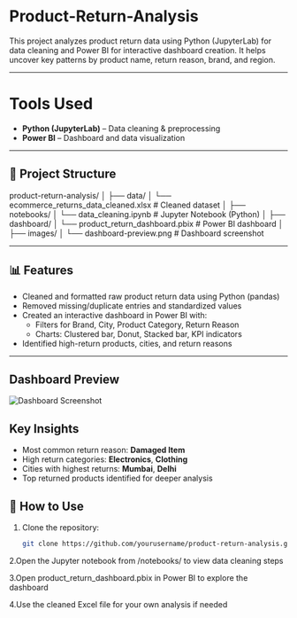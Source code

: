 # Product-Return-Analysis
This project analyzes product return data using Python (JupyterLab) for data cleaning and Power BI for interactive dashboard creation. It helps uncover key patterns by product name, return reason, brand, and region.

---

# Tools Used

- **Python (JupyterLab)** – Data cleaning & preprocessing
- **Power BI** – Dashboard and data visualization

---

## 📁 Project Structure
product-return-analysis/
│
├── data/
│ └── ecommerce_returns_data_cleaned.xlsx # Cleaned dataset
│
├── notebooks/
│ └── data_cleaning.ipynb # Jupyter Notebook (Python)
│
├── dashboard/
│ └── product_return_dashboard.pbix # Power BI dashboard
│
├── images/
│ └── dashboard-preview.png # Dashboard screenshot

---

## 📊 Features

- Cleaned and formatted raw product return data using Python (pandas)
- Removed missing/duplicate entries and standardized values
- Created an interactive dashboard in Power BI with:
  - Filters for Brand, City, Product Category, Return Reason
  - Charts: Clustered bar, Donut, Stacked bar, KPI indicators
- Identified high-return products, cities, and return reasons

---

## Dashboard Preview

![Dashboard Screenshot](images/dashboard-preview.png)

## Key Insights

- Most common return reason: **Damaged Item**
- High return categories: **Electronics**, **Clothing**
- Cities with highest returns: **Mumbai**, **Delhi**
- Top returned products identified for deeper analysis

## 🚀 How to Use

1. Clone the repository:
   ```bash
   git clone https://github.com/yourusername/product-return-analysis.git

2.Open the Jupyter notebook from /notebooks/ to view data cleaning steps

3.Open product_return_dashboard.pbix in Power BI to explore the dashboard

4.Use the cleaned Excel file for your own analysis if needed
